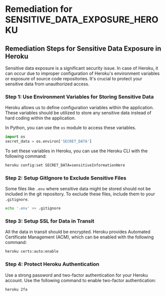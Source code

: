 # Remediation for SENSITIVE_DATA_EXPOSURE_HEROKU

## Remediation Steps for Sensitive Data Exposure in Heroku

Sensitive data exposure is a significant security issue. In case of Heroku, it can occur due to improper configuration of Heroku's environment variables or exposure of source code repositories. It's crucial to protect your sensitive data from unauthorized access.

### Step 1: Use Environment Variables for Storing Sensitive Data

Heroku allows us to define configuration variables within the application. These variables should be utilized to store any sensitive data instead of hard coding within the application.

In Python, you can use the `os` module to access these variables.

```python
import os
secret_data = os.environ['SECRET_DATA']
```

To set these variables in Heroku, you can use the Heroku CLI with the following command:

```bash
heroku config:set SECRET_DATA=sensitiveInformationHere
```

### Step 2: Setup GitIgnore to Exclude Sensitive Files

Some files like `.env` where sensitive data might be stored should not be included in the git repository. To exclude these files, include them to your `.gitignore`.

```bash
echo '.env' >> .gitignore
```

### Step 3: Setup SSL for Data in Transit

All the data in transit should be encrypted. Heroku provides Automated Certificate Management (ACM), which can be enabled with the following command:

```bash
heroku certs:auto:enable
```


### Step 4: Protect Heroku Authentication

Use a strong password and two-factor authentication for your Heroku account. Use the following command to enable two-factor authentication:

```bash
heroku 2fa
```